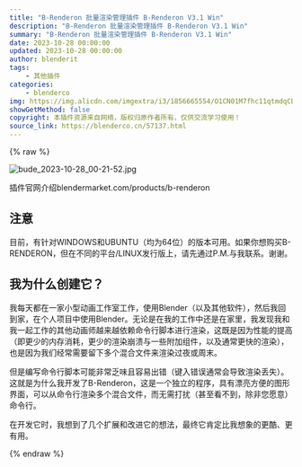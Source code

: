 ```yaml
---
title: "B-Renderon 批量渲染管理插件 B-Renderon V3.1 Win"
description: "B-Renderon 批量渲染管理插件 B-Renderon V3.1 Win"
summary: "B-Renderon 批量渲染管理插件 B-Renderon V3.1 Win"
date: 2023-10-28 00:00:00
updated: 2023-10-28 00:00:00
author: blenderit
tags: 
    - 其他插件
categories:
    - blenderco
img: https://img.alicdn.com/imgextra/i3/1856665554/O1CN01M7fhc11qtmdqCB5Yg_!!1856665554.jpg
showGetMethod: false
copyright: 本插件资源来自网络，版权归原作者所有，仅供交流学习使用！
source_link: https://blenderco.cn/57137.html
---
```


{% raw %}
<p><img src="https://img.alicdn.com/imgextra/i3/1856665554/O1CN01M7fhc11qtmdqCB5Yg_!!1856665554.jpg" alt="bude_2023-10-28_00-21-52.jpg"></p><p>插件官网介绍blendermarket.com/products/b-renderon</p><h2>注意</h2><p>目前，有针对WINDOWS和UBUNTU（均为64位）的版本可用。如果你想购买B-RENDERON，但在不同的平台/LINUX发行版上，请先通过P.M.与我联系。谢谢。</p><h2>我为什么创建它？</h2><p>我每天都在一家小型动画工作室工作，使用Blender（以及其他软件），然后我回到家，在个人项目中使用Blender。无论是在我的工作中还是在家里，我发现我和我一起工作的其他动画师越来越依赖命令行脚本进行渲染，这既是因为性能的提高（即更少的内存消耗，更少的渲染崩溃与一些附加组件，以及通常更快的渲染），也是因为我们经常需要留下多个混合文件来渲染过夜或周末。</p><p>但是编写命令行脚本可能非常乏味且容易出错（键入错误通常会导致渲染丢失）。这就是为什么我开发了B-Renderon，这是一个独立的程序，具有漂亮方便的图形界面，可以从命令行渲染多个混合文件，而无需打扰（甚至看不到，除非您愿意）命令行。</p><p>在开发它时，我想到了几个扩展和改进它的想法，最终它肯定比我想象的更酷、更有用。</p>
<div style="display: none">blenderco</div>
{% endraw %}